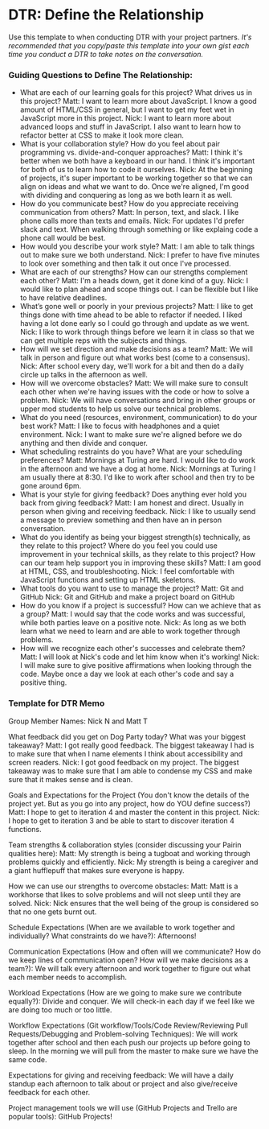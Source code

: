 # DTR: Define the Relationship

Use this template to when conducting DTR with your project partners. *It's recommended that you copy/paste this template into your own gist each time you conduct a DTR to take notes on the conversation.* 

### Guiding Questions to Define The Relationship:

* What are each of our learning goals for this project? What drives us in this project?
Matt: I want to learn more about JavaScript. I know a good amount of HTML/CSS in general, but I want to get my feet wet in JavaScript more in this project.
Nick: I want to learn more about advanced loops and stuff in JavaScript. I also want to learn how to refactor better at CSS to make it look more clean. 
* What is your collaboration style? How do you feel about pair programming vs. divide-and-conquer approaches?
Matt: I think it's better when we both have a keyboard in our hand. I think it's important for both of us to learn how to code it ourselves.
Nick: At the beginning of projects, it's super important to be working together so that we can align on ideas and what we want to do. Once we're aligned, I'm good with dividing and conquering as long as we both learn it as well. 
* How do you communicate best? How do you appreciate receiving communication from others?
Matt: In person, text, and slack. I like phone calls more than texts and emails.
Nick: For updates I'd prefer slack and text. When walking through something or like explaing code a phone call would be best. 
* How would you describe your work style?
Matt: I am able to talk things out to make sure we both understand.
Nick: I prefer to have five minutes to look over something and then talk it out once I've processed. 
* What are each of our strengths? How can our strengths complement each other?
Matt: I'm a heads down, get it done kind of a guy. 
Nick: I would like to plan ahead and scope things out. I can be flexible but I like to have relative deadlines. 
* What’s gone well or poorly in your previous projects?
Matt: I like to get things done with time ahead to be able to refactor if needed. I liked having a lot done early so I could go through and update as we went. 
Nick: I like to work through things before we learn it in class so that we can get multiple reps with the subjects and things. 
* How will we set direction and make decisions as a team?
Matt: We will talk in person and figure out what works best (come to a consensus).
Nick: After school every day, we'll work for a bit and then do a daily circle up talks in the afternoon as well. 
* How will we overcome obstacles?
Matt: We will make sure to consult each other when we're having issues with the code or how to solve a problem.
Nick: We will have conversations and bring in other groups or upper mod students to help us solve our technical problems.
* What do you need (resources, environment, communication) to do your best work?
Matt: I like to focus with headphones and a quiet environment. 
Nick: I want to make sure we're aligned before we do anything and then divide and conquer. 
* What scheduling restraints do you have? What are your scheduling preferences?
Matt: Mornings at Turing are hard. I would like to do work in the afternoon and we have a dog at home.
Nick: Mornings at Turing I am usually there at 8:30. I'd like to work after school and then try to be gone around 6pm. 
* What is your style for giving feedback? Does anything ever hold you back from giving feedback?
Matt: I am honest and direct. Usually in person when giving and receiving feedback. 
Nick: I like to usually send a message to preview something and then have an in person conversation. 
* What do you identify as being your biggest strength(s) technically, as they relate to this project? Where do you feel you could use improvement in your technical skills, as they relate to this project? How can our team help support you in improving these skills?
Matt: I am good at HTML, CSS, and troubleshooting.
Nick: I feel comfortable with JavaScript functions and setting up HTML skeletons. 
* What tools do you want to use to manage the project?
Matt: Git and GitHub
Nick: Git and GitHub and make a project board on GitHub 
* How do you know if a project is successful? How can we achieve that as a group?
Matt: I would say that the code works and was successful, while both parties leave on a positive note.
Nick: As long as we both learn what we need to learn and are able to work together through problems.
* How will we recognize each other's successes and celebrate them?
Matt: I will look at Nick's code and let him know when it's working!
Nick: I will make sure to give positive affirmations when looking through the code. Maybe once a day we look at each other's code and say a positive thing. 



### Template for DTR Memo

Group Member Names: Nick N and Matt T

What feedback did you get on Dog Party today? What was your biggest takeaway?
Matt: I got really good feedback. The biggest takeaway I had is to make sure that when I name elements I think about accessibility and screen readers.
Nick: I got good feedback on my project. The biggest takeaway was to make sure that I am able to condense my CSS and make sure that it makes sense and is clean.
	
Goals and Expectations for the Project (You don't know the details of the project yet. But as you go into any project, how do YOU define success?)
Matt: I hope to get to iteration 4 and master the content in this project.
Nick: I hope to get to iteration 3 and be able to start to discover iteration 4 functions. 

Team strengths & collaboration styles (consider discussing your Pairin qualities here):
Matt: My strength is being a tugboat and working through problems quickly and efficiently.
Nick: My strength is being a caregiver and a giant hufflepuff that makes sure everyone is happy.

How we can use our strengths to overcome obstacles:
Matt: Matt is a workhorse that likes to solve problems and will not sleep until they are solved.
Nick: Nick ensures that the well being of the group is considered so that no one gets burnt out. 

Schedule Expectations (When are we available to work together and individually? What constraints do we have?):
Afternoons!

Communication Expectations (How and often will we communicate? How do we keep lines of communication open? How will we make decisions as a team?):
We will talk every afternoon and work together to figure out what each member needs to accomplish.


Workload Expectations (How are we going to make sure we contribute equally?):
Divide and conquer. We will check-in each day if we feel like we are doing too much or too little.

Workflow Expectations (Git workflow/Tools/Code Review/Reviewing Pull Requests/Debugging and Problem-solving Techniques):
We will work together after school and then each push our projects up before going to sleep. In the morning we will pull from the master to make sure we have the same code.

Expectations for giving and receiving feedback:
We will have a daily standup each afternoon to talk about or project and also give/receive feedback for each other.

Project management tools we will use (GitHub Projects and Trello are popular tools):
GitHub Projects!
